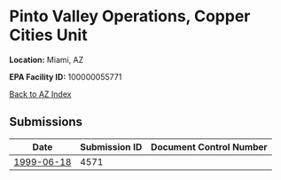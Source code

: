 # Pinto Valley Operations, Copper Cities Unit

**Location:** Miami, AZ

**EPA Facility ID:** 100000055771

[Back to AZ Index](../../index.md)

## Submissions

| Date | Submission ID | Document Control Number |
|------|--------------|-------------------------|
| [1999-06-18](submissions/4571.md) | 4571 |  |

